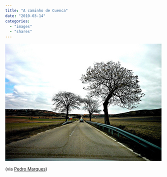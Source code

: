 ```yaml
---
title: "A caminho de Cuenca"
date: "2010-03-14"
categories: 
  - "images"
  - "shares"
---
```


![](images/tumblr_kyguda8Isa1qz4vrlo1_500.jpg)

(via [Pedro Marques](http://flickr.com/photos/pedromarques))
